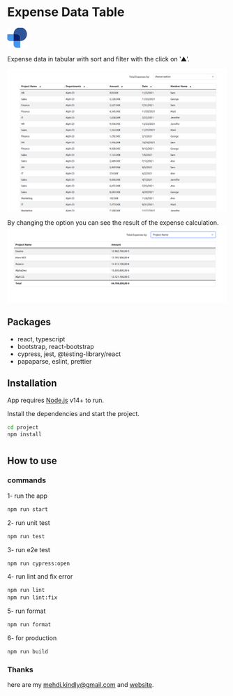 # Expense Data Table

<img alt="view-1" src="src/assets/img/logo.png">

Expense data in tabular with sort and filter with the click on '▲'.

<img alt="view-1" src="src/assets/img/screen1.png">

By changing the option you can see the result of the expense calculation.
<img alt="view-1" src="src/assets/img/screen2.png">

## Packages

- react, typescript
- bootstrap, react-bootstrap
- cypress, jest, @testing-library/react
- papaparse, eslint, prettier

## Installation

App requires [Node.js](https://nodejs.org/) v14+ to run.

Install the dependencies and start the project.

```sh
cd project
npm install
```

#

## How to use

### commands

1- run the app

```sh
npm run start
```

2- run unit test

```sh
npm run test
```

3- run e2e test

```sh
npm run cypress:open
```

4- run lint and fix error

```sh
npm run lint
npm run lint:fix
```

5- run format

```sh
npm run format
```

6- for production

```sh
npm run build
```

### Thanks

here are my <mehdi.kindly@gmail.com> and [website](https://www.mahdifalamarzi.info).
